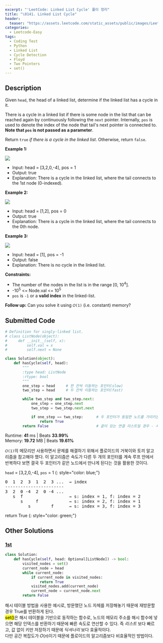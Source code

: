 ```yaml
---
excerpt: "'LeetCode: Linked List Cycle' 풀이 정리"
title: "\0141. Linked List Cycle"
header:
  teaser: "https://assets.leetcode.com/static_assets/public/images/LeetCode_Sharing.png"
categories:
  - Leetcode-Easy
tags:
  - Coding Test
  - Python
  - Linked List
  - Cycle Detection
  - Floyd
  - Two Pointers
  - set()
---
```


## <i class="fa-solid fa-file-lines"></i> Description

Given `head`, the head of a linked list, determine if the linked list has a cycle in it.

There is a cycle in a linked list if there is some node in the list that can be reached again by continuously following the `next` pointer. Internally, `pos` is used to denote the index of the node that tail's next pointer is connected to. **Note that `pos` is not passed as a parameter**.

Return `true` *if there is a cycle in the linked list*. Otherwise, return `false`.

**Example 1:**

![](https://assets.leetcode.com/uploads/2018/12/07/circularlinkedlist.png)

- Input: head = [3,2,0,-4], pos = 1
- Output: true
- Explanation: There is a cycle in the linked list, where the tail connects to the 1st node (0-indexed).

**Example 2:**

![](https://assets.leetcode.com/uploads/2018/12/07/circularlinkedlist_test2.png)

- Input: head = [1,2], pos = 0
- Output: true
- Explanation: There is a cycle in the linked list, where the tail connects to the 0th node.

**Example 3:**

![](https://assets.leetcode.com/uploads/2018/12/07/circularlinkedlist_test3.png)

- Input: head = [1], pos = -1
- Output: false
- Explanation: There is no cycle in the linked list.

**Constraints:**

- The number of the nodes in the list is in the range [0, 10<sup>4</sup>].
- -10<sup>5</sup> <= Node.val <= 10<sup>5</sup>
- `pos` is `-1` or a **valid index** in the linked-list.

**Follow up:** Can you solve it using `𝑂(1)` (i.e. constant) memory?    

## <i class="fa-solid fa-cloud-arrow-up"></i> Submitted Code

```python
# Definition for singly-linked list.
# class ListNode(object):
#     def __init__(self, x):
#         self.val = x
#         self.next = None

class Solution(object):
    def hasCycle(self, head):
        """
        :type head: ListNode
        :rtype: bool
        """
        one_step = head     # 한 칸씩 이동하는 포인터(slow)
        two_step = head     # 두 칸씩 이동하는 포인터(fast)

        while two_step and two_step.next:
            one_step = one_step.next
            two_step = two_step.next.next

            if one_step == two_step:      # 두 포인터가 동일한 노드를 가리키는 경우 - 사이클 있음
                return True
        return False                      # 끝이 있는 연결 리스트일 경우 - 사이클 없음
```
<i class="fa-solid fa-clock"></i> Runtime: **41** ms \| Beats **33.99%**    
<i class="fa-solid fa-memory"></i> Memory: **19.72** MB \| Beats **19.61%**

`𝑂(1)`의 메모리만 사용하면서 문제를 해결하기 위해서 플로이드의 거북이와 토끼 알고리즘을 참고해야 했다. 이 알고리즘은 속도가 다른 두 개의 포인터를 계속 루프 안에서 반복하다 보면 결국 두 포인터가 같은 노드에서 만나게 된다는 것을 활용한 것이다.   

`head` = [3,2,0,-4], `pos` = 1
{: style="color: blue;"}

<pre>
0  1  2  3  1  2  3 ...  → index
-----------------------
3  2  0 -4  2  0 -4 ...
   s  f                  → s: index = 1, f: index = 2
      s     f            → s: index = 2, f: index = 1
         s        f      → s: index = 3, f: index = 3
</pre>

return True
{: style="color: green;"}

## <i class="fa-solid fa-flask"></i> Other Solutions

### <a href="https://leetcode.com/problems/linked-list-cycle/solutions/3999014/9968-two-pointer-hash-table-by-vanamsen-ansm/" target="_blank">1st</a>

```python
class Solution:
    def hasCycle(self, head: Optional[ListNode]) -> bool:
        visited_nodes = set()
        current_node = head
        while current_node:
            if current_node in visited_nodes:
                return True
            visited_nodes.add(current_node)
            current_node = current_node.next
        return False
```
해시 테이블 방법을 사용한 예시로, 방문했던 노드 자체를 저장해놓기 때문에 재방문할 경우 True를 반환하게 된다.   
<mark>set()</mark>은 해시 테이블을 기반으로 동작하는 함수로, 노드의 메모리 주소를 해시 함수에 넣으면 해당 인덱스를 반환하기 때문에 빠른 속도로 연산할 수 있다. 즉 *리스트* 보다 빠르고, 값 없이 키만 저장하기 때문에 *딕셔너리* 보다 효율적이다.   
다만 공간 복잡도가 𝑂(𝑛)이기 때문에 플로이드의 알고리즘보다 비효율적인 방법이다.